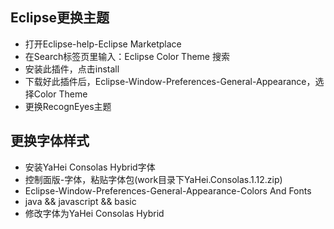 ## Eclipse更换主题
- 打开Eclipse-help-Eclipse Marketplace
- 在Search标签页里输入：Eclipse Color Theme 搜索
- 安装此插件，点击install
- 下载好此插件后，Eclipse-Window-Preferences-General-Appearance，选择Color Theme
- 更换RecognEyes主题

## 更换字体样式
- 安装YaHei Consolas Hybrid字体
- 控制面版-字体，粘贴字体包(work目录下YaHei.Consolas.1.12.zip)
- Eclipse-Window-Preferences-General-Appearance-Colors And Fonts
- java && javascript && basic
- 修改字体为YaHei Consolas Hybrid

